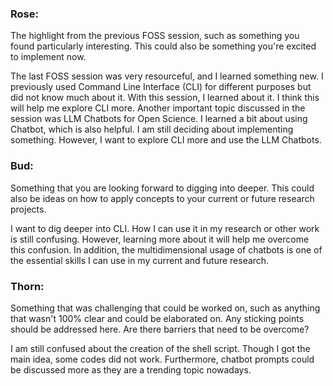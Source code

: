 ### Rose:  
The highlight from the previous FOSS session, such as something you found particularly interesting. This could also be something you're excited to implement now.

The last FOSS session was very resourceful, and I learned something new. I previously used Command Line Interface (CLI) for different purposes but did not know much about it. 
With this session, I learned about it. I think this will help me explore CLI more. Another important topic discussed in the session was LLM Chatbots for Open Science. 
I learned a bit about using Chatbot, which is also helpful. I am still deciding about implementing something. However, I want to explore CLI more and use the LLM Chatbots. 

### Bud:
Something that you are looking forward to digging into deeper. This could also be ideas on how to apply concepts to your current or future research projects.

I want to dig deeper into CLI. How I can use it in my research or other work is still confusing. However, learning more about it will help me overcome this confusion.
In addition, the multidimensional usage of chatbots is one of the essential skills I can use in my current and future research. 

### Thorn:
Something that was challenging that could be worked on, such as anything that wasn't 100% clear and could be elaborated on. Any sticking points should be addressed here. Are there barriers that need to be overcome?

I am still confused about the creation of the shell script. Though I got the main idea, some codes did not work. Furthermore, chatbot prompts could be discussed more as they are a trending topic nowadays.  

